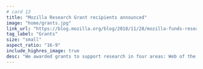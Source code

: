 ```yaml
---
# card 13
title: "Mozilla Research Grant recipients announced"
image: "home/grants.jpg"
link_url: "https://blog.mozilla.org/blog/2018/11/28/mozilla-funds-research-grants-in-four-areas/?utm_source=www.mozilla.org&utm_medium=referral&utm_campaign=homepage&utm_content=card"
tag_label: "Grants"
size: "small"
aspect_ratio: "16-9"
include_highres_image: true
desc: "We awarded grants to support research in four areas: Web of the Things, Core Web Technologies, Voice/Language/Speech, and Mixed Reality."
---
```

